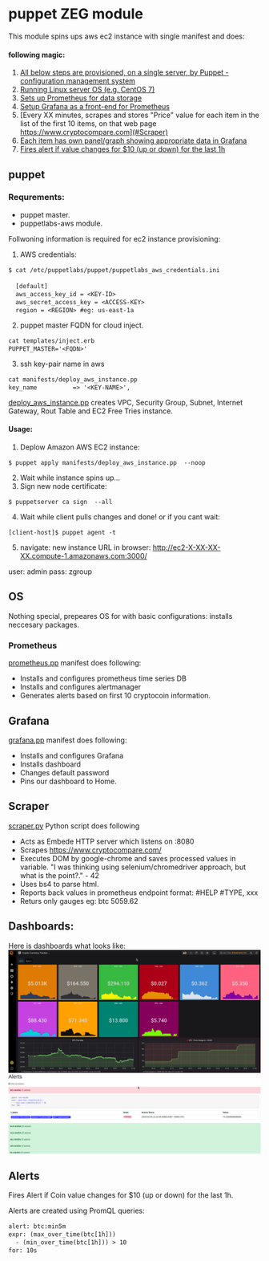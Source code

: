 
# puppet ZEG module

This module spins ups aws ec2 instance with single manifest and does:

#### following magic:

1. [All below steps are provisioned, on a single server, by Puppet - configuration management system](#puppet)
2. [Running Linux server OS (e.g. CentOS 7)](#OS)
3. [Sets up Prometheus for data storage](#Prometheus)
4. [Setup Grafana as a front-end for Prometheus](#Grafana)
5. [Every XX minutes, scrapes and stores "Price" value for each item in the list of the first 10 items, on that web page https://www.cryptocompare.com](#Scraper)
6. [Each item has own panel/graph showing appropriate data in Grafana](#Dashboards)
7. [Fires alert if value changes for $10 (up or down) for the last 1h](Alert)

## puppet

### Requrements:

* puppet master.
* puppetlabs-aws module.

Follwoning information is required for ec2 instance provisioning:

1. AWS credentials:
```shell
$ cat /etc/puppetlabs/puppet/puppetlabs_aws_credentials.ini 

  [default]
  aws_access_key_id = <KEY-ID>
  aws_secret_access_key = <ACCESS-KEY>
  region = <REGION> #eg: us-east-1a
```
2. puppet master FQDN for cloud inject.
```shell
cat templates/inject.erb
PUPPET_MASTER='<FQDN>'
```
3. ssh key-pair name in aws 
```shell
cat manifests/deploy_aws_instance.pp
key_name          => '<KEY-NAME>',
```

[deploy_aws_instance.pp](https://github.com/nika-chkhikvishvili/zeg/blob/master/manifests/deploy_aws_instance.pp) creates VPC, Security Group, Subnet, Internet Gateway, Rout Table and EC2 Free Tries instance.

#### Usage:

1. Deplow Amazon AWS EC2 instance:
```shell
$ puppet apply manifests/deploy_aws_instance.pp  --noop
```
2. Wait while instance spins up...
3. Sign new node certificate:
```shell
$ puppetserver ca sign  --all
```
4. Wait while client pulls changes and done! or if you cant wait:
```shell
[client-host]$ puppet agent -t
```
5. navigate: new instance URL in browser: http://ec2-X-XX-XX-XX.compute-1.amazonaws.com:3000/ 

user: admin
pass: zgroup


## OS

Nothing special, prepeares OS for with basic configurations: installs neccesary packages.

### Prometheus

[prometheus.pp](https://github.com/nika-chkhikvishvili/zeg/blob/master/manifests/prometheus.pp) manifest does following:

* Installs and configures prometheus time series DB
* Installs and configures alertmanager
* Generates alerts based on first 10 cryptocoin information.

## Grafana

[grafana.pp](https://github.com/nika-chkhikvishvili/zeg/blob/master/manifests/grafana.pp) manifest does following:

* Installs and configures Grafana
* Installs dashboard
* Changes default password 
* Pins our dashboard to Home. 


## Scraper

[scraper.py](https://github.com/nika-chkhikvishvili/zeg/blob/master/files/scraper.py) Python script does following

* Acts as Embede HTTP server which listens on :8080
* Scrapes https://www.cryptocompare.com/
* Executes DOM by google-chrome and saves processed values in variable. "I was thinking using selenium/chromedriver approach, but what is the point?." - 42
* Uses bs4  to parse html.
* Reports back values in prometheus endpoint format: #HELP #TYPE, xxx
* Returs only gauges eg: btc 5059.62


## Dashboards:

Here is dashboards what looks like:
![grafana dshboard](https://raw.githubusercontent.com/nika-chkhikvishvili/zeg/master/files/grafana-dashboard.png)
![prometeus alert](https://raw.githubusercontent.com/nika-chkhikvishvili/zeg/master/files/prometeus-alert.png)


## Alerts
Fires Alert if Coin value changes for $10 (up or down) for the last 1h.

Alerts are created using PromQL queries: 

```regex
alert: btc:min5m
expr: (max_over_time(btc[1h]))
  - (min_over_time(btc[1h])) > 10
for: 10s
```

